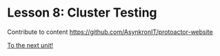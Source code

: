 ﻿# Lesson 8: Cluster Testing

Contribute to content https://github.com/AsynkronIT/protoactor-website 

[To the next unit!](../../unit-9)